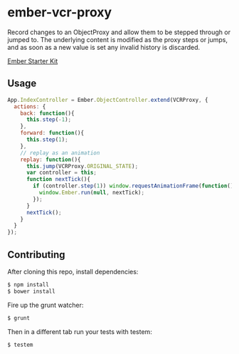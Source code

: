 ember-vcr-proxy
============

Record changes to an ObjectProxy and allow them to be stepped through or
jumped to. The underlying content is modified as the proxy steps or jumps,
and as soon as a new value is set any invalid history is discarded.

<a class="jsbin-embed" href="http://emberjs.jsbin.com/EJEcoxO/12/embed?output">Ember Starter Kit</a><script src="http://static.jsbin.com/js/embed.js"></script>

Usage
------------

``` JavaScript
App.IndexController = Ember.ObjectController.extend(VCRProxy, {
  actions: {
    back: function(){
      this.step(-1);
    },
    forward: function(){
      this.step(1);
    },
    // replay as an animation
    replay: function(){
      this.jump(VCRProxy.ORIGINAL_STATE);
      var controller = this;
      function nextTick(){
        if (controller.step(1)) window.requestAnimationFrame(function(){
          window.Ember.run(null, nextTick);
        });
      }
      nextTick();
    }
  }
});
```

Contributing
------------

After cloning this repo, install dependencies:

```sh
$ npm install
$ bower install
```

Fire up the grunt watcher:

```sh
$ grunt
```

Then in a different tab run your tests with testem:

```sh
$ testem
```

